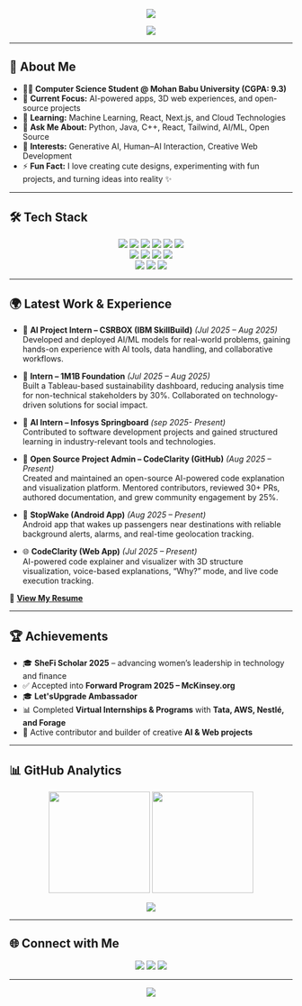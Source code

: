 <!-- Banner Image -->
<p align="center">
  <img src="https://capsule-render.vercel.app/api?type=waving&color=FF69B4&height=200&section=header&text=Sushma%20Damacharla&fontSize=50&fontColor=fff&animation=twinkling&fontAlignY=35" />
</p>

<!-- Typing Intro -->
<p align="center">
  <a href="https://github.com/Sushma-1706">
    <img src="https://readme-typing-svg.herokuapp.com?size=24&color=FF69B4&lines=Hi+%F0%9F%91%8B%2C+I'm+Sushma+Damacharla!;AI+%26+Web+Development+Enthusiast;Open+Source+Contributor;Always+learning+new+things+✨" />
  </a>
</p>

---

## 🌟 About Me  

- 👩‍💻 **Computer Science Student @ Mohan Babu University (CGPA: 9.3)**  
- 🔭 **Current Focus:** AI-powered apps, 3D web experiences, and open-source projects  
- 🌱 **Learning:** Machine Learning, React, Next.js, and Cloud Technologies  
- 💬 **Ask Me About:** Python, Java, C++, React, Tailwind, AI/ML, Open Source  
- 🎯 **Interests:** Generative AI, Human–AI Interaction, Creative Web Development  
- ⚡ **Fun Fact:** I love creating cute designs, experimenting with fun projects, and turning ideas into reality ✨  

---

## 🛠️ Tech Stack  

<p align="center">
  <!-- Programming Languages -->
  <img src="https://img.shields.io/badge/Python-3776AB?style=for-the-badge&logo=python&logoColor=white" />
  <img src="https://img.shields.io/badge/Java-007396?style=for-the-badge&logo=java&logoColor=white" />
  <img src="https://img.shields.io/badge/C++-00599C?style=for-the-badge&logo=cplusplus&logoColor=white" />
  <img src="https://img.shields.io/badge/JavaScript-F7DF1E?style=for-the-badge&logo=javascript&logoColor=black" />
  <img src="https://img.shields.io/badge/HTML5-E34F26?style=for-the-badge&logo=html5&logoColor=white" />
  <img src="https://img.shields.io/badge/CSS3-1572B6?style=for-the-badge&logo=css3&logoColor=white" />
  <br/>
  <!-- Frameworks -->
  <img src="https://img.shields.io/badge/React-61DAFB?style=for-the-badge&logo=react&logoColor=black" />
  <img src="https://img.shields.io/badge/Tailwind_CSS-38B2AC?style=for-the-badge&logo=tailwind-css&logoColor=white" />
  <img src="https://img.shields.io/badge/FastAPI-009688?style=for-the-badge&logo=fastapi&logoColor=white" />
  <img src="https://img.shields.io/badge/Three.js-000000?style=for-the-badge&logo=three.js&logoColor=white" />
  <br/>
  <!-- Tools -->
  <img src="https://img.shields.io/badge/Git-F05032?style=for-the-badge&logo=git&logoColor=white" />
  <img src="https://img.shields.io/badge/Vercel-000000?style=for-the-badge&logo=vercel&logoColor=white" />
  <img src="https://img.shields.io/badge/Docker-2496ED?style=for-the-badge&logo=docker&logoColor=white" />
</p>

---

## 🌍 Latest Work & Experience  

- 💼 **AI Project Intern – CSRBOX (IBM SkillBuild)** *(Jul 2025 – Aug 2025)*  
  Developed and deployed AI/ML models for real-world problems, gaining hands-on experience with AI tools, data handling, and collaborative workflows.  

- 💼 **Intern – 1M1B Foundation** *(Jul 2025 – Aug 2025)*  
  Built a Tableau-based sustainability dashboard, reducing analysis time for non-technical stakeholders by 30%. Collaborated on technology-driven solutions for social impact.  

- 💼 **AI Intern – Infosys Springboard** *(sep 2025- Present)*  
  Contributed to software development projects and gained structured learning in industry-relevant tools and technologies.  

- 🚀 **Open Source Project Admin – CodeClarity (GitHub)** *(Aug 2025 – Present)*  
  Created and maintained an open-source AI-powered code explanation and visualization platform. Mentored contributors, reviewed 30+ PRs, authored documentation, and grew community engagement by 25%.  

- 📱 **StopWake (Android App)** *(Aug 2025 – Present)*  
  Android app that wakes up passengers near destinations with reliable background alerts, alarms, and real-time geolocation tracking.  

- 🌐 **CodeClarity (Web App)** *(Jul 2025 – Present)*  
  AI-powered code explainer and visualizer with 3D structure visualization, voice-based explanations, “Why?” mode, and live code execution tracking.  

📄 **[View My Resume](https://drive.google.com/file/d/1Bv0OIZWNagg9uA36L16OCcfxE9VpljSE/view?usp=drive_link)**  

---

## 🏆 Achievements  

- 🎓 **SheFi Scholar 2025** – advancing women’s leadership in technology and finance  
- ✅ Accepted into **Forward Program 2025 – McKinsey.org**  
- 🎓 **Let'sUpgrade Ambassador**  
- 📊 Completed **Virtual Internships & Programs** with **Tata, AWS, Nestlé, and Forage**  
- 🌸 Active contributor and builder of creative **AI & Web projects**  

---

## 📊 GitHub Analytics  

<p align="center">
  <img src="https://github-readme-stats.vercel.app/api?username=Sushma-1706&show_icons=true&theme=radical" height="180"/>
  <img src="https://github-readme-stats.vercel.app/api/top-langs/?username=Sushma-1706&layout=compact&theme=radical" height="180"/>
</p>

<p align="center">
  <img src="https://github-profile-trophy.vercel.app/?username=Sushma-1706&theme=radical&no-frame=true&row=1&column=6" />
</p>

---

## 🌐 Connect with Me  

<p align="center">
  <a href="mailto:damacharlasushma@gmail.com"><img src="https://img.shields.io/badge/Email-D14836?style=for-the-badge&logo=gmail&logoColor=white"/></a>
  <a href="https://www.linkedin.com/in/sushma-damacharla"><img src="https://img.shields.io/badge/LinkedIn-0A66C2?style=for-the-badge&logo=linkedin&logoColor=white"/></a>
  <a href="https://sushma-1706.github.io"><img src="https://img.shields.io/badge/Portfolio-FF69B4?style=for-the-badge&logo=vercel&logoColor=white"/></a>
</p>

---

<!-- Footer -->
<p align="center">
  <img src="https://capsule-render.vercel.app/api?type=waving&color=FF69B4&height=120&section=footer"/>
</p>

